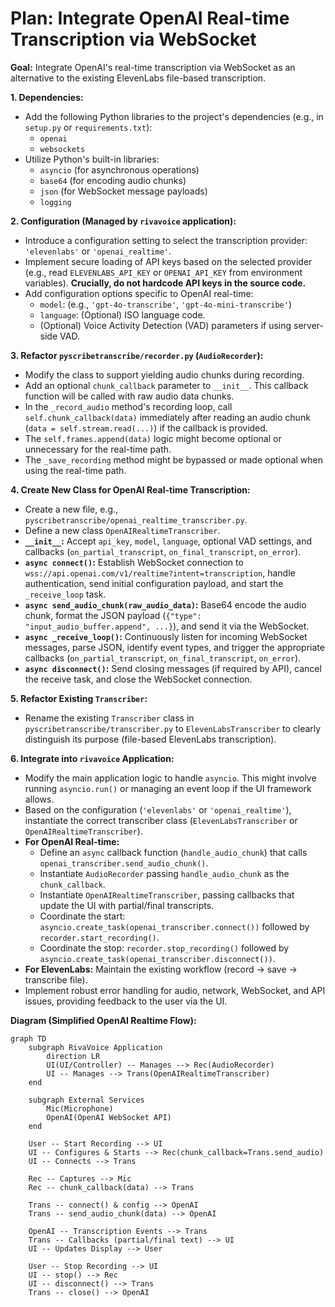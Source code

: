 # Plan: Integrate OpenAI Real-time Transcription via WebSocket

**Goal:** Integrate OpenAI's real-time transcription via WebSocket as an alternative to the existing ElevenLabs file-based transcription.

**1. Dependencies:**
*   Add the following Python libraries to the project's dependencies (e.g., in `setup.py` or `requirements.txt`):
    *   `openai`
    *   `websockets`
*   Utilize Python's built-in libraries:
    *   `asyncio` (for asynchronous operations)
    *   `base64` (for encoding audio chunks)
    *   `json` (for WebSocket message payloads)
    *   `logging`

**2. Configuration (Managed by `rivavoice` application):**
*   Introduce a configuration setting to select the transcription provider: `'elevenlabs'` or `'openai_realtime'`.
*   Implement secure loading of API keys based on the selected provider (e.g., read `ELEVENLABS_API_KEY` or `OPENAI_API_KEY` from environment variables). **Crucially, do not hardcode API keys in the source code.**
*   Add configuration options specific to OpenAI real-time:
    *   `model`: (e.g., `'gpt-4o-transcribe'`, `'gpt-4o-mini-transcribe'`)
    *   `language`: (Optional) ISO language code.
    *   (Optional) Voice Activity Detection (VAD) parameters if using server-side VAD.

**3. Refactor `pyscribetranscribe/recorder.py` (`AudioRecorder`):**
*   Modify the class to support yielding audio chunks during recording.
*   Add an optional `chunk_callback` parameter to `__init__`. This callback function will be called with raw audio data chunks.
*   In the `_record_audio` method's recording loop, call `self.chunk_callback(data)` immediately after reading an audio chunk (`data = self.stream.read(...)`) if the callback is provided.
*   The `self.frames.append(data)` logic might become optional or unnecessary for the real-time path.
*   The `_save_recording` method might be bypassed or made optional when using the real-time path.

**4. Create New Class for OpenAI Real-time Transcription:**
*   Create a new file, e.g., `pyscribetranscribe/openai_realtime_transcriber.py`.
*   Define a new class `OpenAIRealtimeTranscriber`.
*   **`__init__`:** Accept `api_key`, `model`, `language`, optional VAD settings, and callbacks (`on_partial_transcript`, `on_final_transcript`, `on_error`).
*   **`async connect()`:** Establish WebSocket connection to `wss://api.openai.com/v1/realtime?intent=transcription`, handle authentication, send initial configuration payload, and start the `_receive_loop` task.
*   **`async send_audio_chunk(raw_audio_data)`:** Base64 encode the audio chunk, format the JSON payload (`{"type": "input_audio_buffer.append", ...}`), and send it via the WebSocket.
*   **`async _receive_loop()`:** Continuously listen for incoming WebSocket messages, parse JSON, identify event types, and trigger the appropriate callbacks (`on_partial_transcript`, `on_final_transcript`, `on_error`).
*   **`async disconnect()`:** Send closing messages (if required by API), cancel the receive task, and close the WebSocket connection.

**5. Refactor Existing `Transcriber`:**
*   Rename the existing `Transcriber` class in `pyscribetranscribe/transcriber.py` to `ElevenLabsTranscriber` to clearly distinguish its purpose (file-based ElevenLabs transcription).

**6. Integrate into `rivavoice` Application:**
*   Modify the main application logic to handle `asyncio`. This might involve running `asyncio.run()` or managing an event loop if the UI framework allows.
*   Based on the configuration (`'elevenlabs'` or `'openai_realtime'`), instantiate the correct transcriber class (`ElevenLabsTranscriber` or `OpenAIRealtimeTranscriber`).
*   **For OpenAI Real-time:**
    *   Define an `async` callback function (`handle_audio_chunk`) that calls `openai_transcriber.send_audio_chunk()`.
    *   Instantiate `AudioRecorder` passing `handle_audio_chunk` as the `chunk_callback`.
    *   Instantiate `OpenAIRealtimeTranscriber`, passing callbacks that update the UI with partial/final transcripts.
    *   Coordinate the start: `asyncio.create_task(openai_transcriber.connect())` followed by `recorder.start_recording()`.
    *   Coordinate the stop: `recorder.stop_recording()` followed by `asyncio.create_task(openai_transcriber.disconnect())`.
*   **For ElevenLabs:** Maintain the existing workflow (record -> save -> transcribe file).
*   Implement robust error handling for audio, network, WebSocket, and API issues, providing feedback to the user via the UI.

**Diagram (Simplified OpenAI Realtime Flow):**

```mermaid
graph TD
    subgraph RivaVoice Application
        direction LR
        UI(UI/Controller) -- Manages --> Rec(AudioRecorder)
        UI -- Manages --> Trans(OpenAIRealtimeTranscriber)
    end

    subgraph External Services
        Mic(Microphone)
        OpenAI(OpenAI WebSocket API)
    end

    User -- Start Recording --> UI
    UI -- Configures & Starts --> Rec(chunk_callback=Trans.send_audio)
    UI -- Connects --> Trans

    Rec -- Captures --> Mic
    Rec -- chunk_callback(data) --> Trans

    Trans -- connect() & config --> OpenAI
    Trans -- send_audio_chunk(data) --> OpenAI

    OpenAI -- Transcription Events --> Trans
    Trans -- Callbacks (partial/final text) --> UI
    UI -- Updates Display --> User

    User -- Stop Recording --> UI
    UI -- stop() --> Rec
    UI -- disconnect() --> Trans
    Trans -- close() --> OpenAI